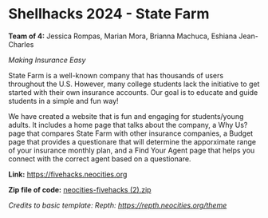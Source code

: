 # Shellhacks 2024 - State Farm
**Team of 4:** Jessica Rompas, Marian Mora, Brianna Machuca, Eshiana Jean-Charles




*Making Insurance Easy*


State Farm is a well-known company that has thousands of users throughout the U.S. However, many college students lack the initiative to get started with their own insurance accounts. Our goal is to educate and guide students in a simple and fun way!

We have created a website that is fun and engaging for students/young adults. It includes a home page that talks about the company, a Why Us? page that compares State Farm with other insurance companies, a Budget page that provides a questionare that will determine the apporximate range of your insurance monthly plan, and a Find Your Agent page that helps you connect with the correct agent based on a questionare.

**Link:** https://fivehacks.neocities.org


**Zip file of code:** [neocities-fivehacks (2).zip](https://github.com/user-attachments/files/17181566/neocities-fivehacks.2.zip)


*Credits to basic template: Repth: https://repth.neocities.org/theme*
